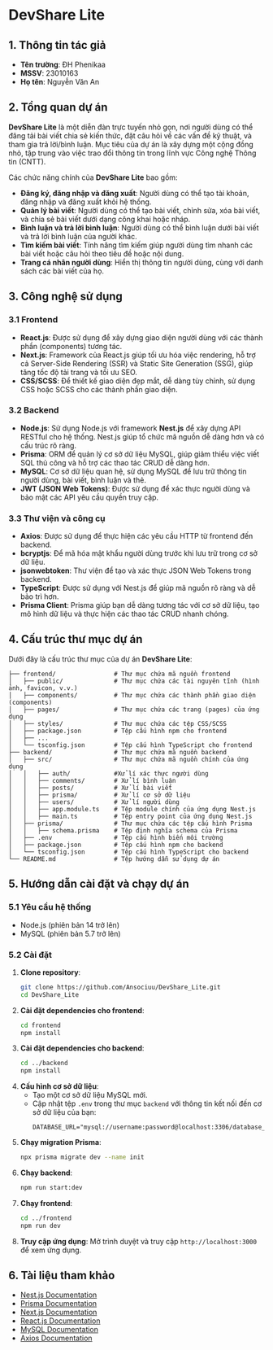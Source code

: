 # DevShare Lite

## 1. Thông tin tác giả
- **Tên trường**: ĐH Phenikaa
- **MSSV**: 23010163
- **Họ tên**: Nguyễn Văn An

## 2. Tổng quan dự án

**DevShare Lite** là một diễn đàn trực tuyến nhỏ gọn, nơi người dùng có thể đăng tải bài viết chia sẻ kiến thức, đặt câu hỏi về các vấn đề kỹ thuật, và tham gia trả lời/bình luận. Mục tiêu của dự án là xây dựng một cộng đồng nhỏ, tập trung vào việc trao đổi thông tin trong lĩnh vực Công nghệ Thông tin (CNTT).

Các chức năng chính của **DevShare Lite** bao gồm:
- **Đăng ký, đăng nhập và đăng xuất**: Người dùng có thể tạo tài khoản, đăng nhập và đăng xuất khỏi hệ thống.
- **Quản lý bài viết**: Người dùng có thể tạo bài viết, chỉnh sửa, xóa bài viết, và chia sẻ bài viết dưới dạng công khai hoặc nháp.
- **Bình luận và trả lời bình luận**: Người dùng có thể bình luận dưới bài viết và trả lời bình luận của người khác.
- **Tìm kiếm bài viết**: Tính năng tìm kiếm giúp người dùng tìm nhanh các bài viết hoặc câu hỏi theo tiêu đề hoặc nội dung.
- **Trang cá nhân người dùng**: Hiển thị thông tin người dùng, cùng với danh sách các bài viết của họ.

## 3. Công nghệ sử dụng

### 3.1 Frontend
- **React.js**: Được sử dụng để xây dựng giao diện người dùng với các thành phần (components) tương tác.
- **Next.js**: Framework của React.js giúp tối ưu hóa việc rendering, hỗ trợ cả Server-Side Rendering (SSR) và Static Site Generation (SSG), giúp tăng tốc độ tải trang và tối ưu SEO.
- **CSS/SCSS**: Để thiết kế giao diện đẹp mắt, dễ dàng tùy chỉnh, sử dụng CSS hoặc SCSS cho các thành phần giao diện.

### 3.2 Backend
- **Node.js**: Sử dụng Node.js với framework **Nest.js** để xây dựng API RESTful cho hệ thống. Nest.js giúp tổ chức mã nguồn dễ dàng hơn và có cấu trúc rõ ràng.
- **Prisma**: ORM để quản lý cơ sở dữ liệu MySQL, giúp giảm thiểu việc viết SQL thủ công và hỗ trợ các thao tác CRUD dễ dàng hơn.
- **MySQL**: Cơ sở dữ liệu quan hệ, sử dụng MySQL để lưu trữ thông tin người dùng, bài viết, bình luận và thẻ.
- **JWT (JSON Web Tokens)**: Được sử dụng để xác thực người dùng và bảo mật các API yêu cầu quyền truy cập.

### 3.3 Thư viện và công cụ
- **Axios**: Được sử dụng để thực hiện các yêu cầu HTTP từ frontend đến backend.
- **bcryptjs**: Để mã hóa mật khẩu người dùng trước khi lưu trữ trong cơ sở dữ liệu.
- **jsonwebtoken**: Thư viện để tạo và xác thực JSON Web Tokens trong backend.
- **TypeScript**: Được sử dụng với Nest.js để giúp mã nguồn rõ ràng và dễ bảo trì hơn.
- **Prisma Client**: Prisma giúp bạn dễ dàng tương tác với cơ sở dữ liệu, tạo mô hình dữ liệu và thực hiện các thao tác CRUD nhanh chóng.

## 4. Cấu trúc thư mục dự án
Dưới đây là cấu trúc thư mục của dự án **DevShare Lite**:

```DevShare-Lite/source_code
├── frontend/                # Thư mục chứa mã nguồn frontend
│   ├── public/              # Thư mục chứa các tài nguyên tĩnh (hình ảnh, favicon, v.v.)
│   ├── components/          # Thư mục chứa các thành phần giao diện (components)
│   ├── pages/               # Thư mục chứa các trang (pages) của ứng dụng
│   ├── styles/              # Thư mục chứa các tệp CSS/SCSS     
│   ├── package.json         # Tệp cấu hình npm cho frontend
│   ├── ...
│   └── tsconfig.json        # Tệp cấu hình TypeScript cho frontend
├── backend/                 # Thư mục chứa mã nguồn backend
│   ├── src/                 # Thư mục chứa mã nguồn chính của ứng dụng
│   │   ├── auth/            #Xử lí xác thực người dùng
│   │   ├── comments/        # Xử lí bình luận
│   │   ├── posts/           # Xử lí bài viết
│   │   ├── prisma/          # Xử lí cơ sở dữ liệu
│   │   ├── users/           # Xử lí người dùng
│   │   ├── app.module.ts    # Tệp module chính của ứng dụng Nest.js
│   │   ├── main.ts          # Tệp entry point của ứng dụng Nest.js
│   ├── prisma/              # Thư mục chứa các tệp cấu hình Prisma
│   │   ├── schema.prisma    # Tệp định nghĩa schema của Prisma
│   ├── .env                 # Tệp cấu hình biến môi trường
│   ├── package.json         # Tệp cấu hình npm cho backend
│   └── tsconfig.json        # Tệp cấu hình TypeScript cho backend
└── README.md                # Tệp hướng dẫn sử dụng dự án
```

## 5. Hướng dẫn cài đặt và chạy dự án
### 5.1 Yêu cầu hệ thống
- Node.js (phiên bản 14 trở lên)
- MySQL (phiên bản 5.7 trở lên)
### 5.2 Cài đặt
1. **Clone repository**:
    ```bash
    git clone https://github.com/Ansociuu/DevShare_Lite.git
    cd DevShare_Lite
    ```
2. **Cài đặt dependencies cho frontend**:
    ```bash
    cd frontend
    npm install
    ```
3. **Cài đặt dependencies cho backend**:
    ```bash
    cd ../backend
    npm install
    ```
4. **Cấu hình cơ sở dữ liệu**:
   - Tạo một cơ sở dữ liệu MySQL mới.
   - Cập nhật tệp `.env` trong thư mục `backend` với thông tin kết nối đến cơ sở dữ liệu của bạn:
     ```plaintext
     DATABASE_URL="mysql://username:password@localhost:3306/database_name"
     ```
5. **Chạy migration Prisma**:
   ```bash
   npx prisma migrate dev --name init
   ```
6. **Chạy backend**:
   ```bash
   npm run start:dev
   ```
7. **Chạy frontend**:   
   ```bash
   cd ../frontend
   npm run dev
   ```      
8. **Truy cập ứng dụng**: Mở trình duyệt và truy cập `http://localhost:3000` để xem ứng dụng.   

## 6. Tài liệu tham khảo
- [Nest.js Documentation](https://docs.nestjs.com/)
- [Prisma Documentation](https://www.prisma.io/docs/)
- [Next.js Documentation](https://nextjs.org/docs)
- [React.js Documentation](https://reactjs.org/docs/getting-started.html)
- [MySQL Documentation](https://dev.mysql.com/doc/)
- [Axios Documentation](https://axios-http.com/docs/intro)


